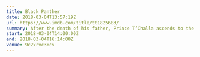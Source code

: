 ```yaml
---
title: Black Panther
date: 2018-03-04T13:57:19Z
url: https://www.imdb.com/title/tt1825683/
summary: After the death of his father, Prince T’Challa ascends to the throne of the small African country of Wakanda. T’Challa is also Black Panther, superhero. Now not only must he govern his country but defeat a dangerous adversary.
start: 2018-03-04T14:00:00Z
end: 2018-03-04T16:14:00Z
venue: 9c2xrvc3+cv
---
```

